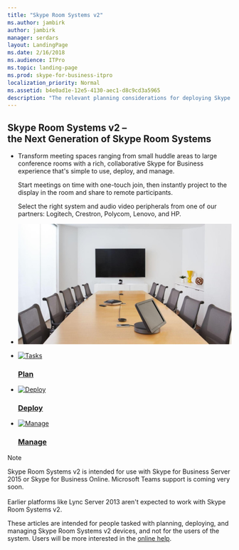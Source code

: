 ```yaml
---
title: "Skype Room Systems v2"
ms.author: jambirk
author: jambirk
manager: serdars
layout: LandingPage
ms.date: 2/16/2018
ms.audience: ITPro
ms.topic: landing-page
ms.prod: skype-for-business-itpro
localization_priority: Normal
ms.assetid: b4e0ad1e-12e5-4130-aec1-d8c9cd3a5965
description: "The relevant planning considerations for deploying Skype Room Systems v2, and how to deploy and manage the system."
---
```


<h2>Skype Room Systems v2 &#x2013; <br>the Next Generation of Skype Room Systems </h2>
<ul class="panelContent cardsW cols cols2">
    <li>
        <div class="cardSize">
            <div class="cardPadding">
                <div class="card">
                    <div class="cardText">
                        <p>Transform meeting spaces ranging from small huddle areas to large conference rooms with a rich, collaborative Skype for Business experience that&#39;s simple to use, deploy, and manage. </p>
                        <p>Start meetings on time with one-touch join, then instantly project to the display in the room and share to remote participants. </p>
                        <p>Select the right system and audio video peripherals from one of our partners: Logitech, Crestron, Polycom, Lenovo, and HP.</p>
                        <p></p>
                    </div>
                </div>
            </div>
        </div>
    </li>
    <li>
        <div class="cardSize">
            <div class="cardPadding">
                <div class="card">
                    <div class="cardImageOuter">
                        <div class="cardImage">
                            <img src="../media/srs-room.jpg" alt="A conference table with Skype Room Systems v2 equipment" />
                        </div>
                    </div>
                </div>
            </div>
        </div>
    </li>
</ul>
<ul class="panelContent cardsFTitle">
    <li>
        <a href="https://docs.microsoft.com/en-us/SkypeForBusiness/plan-your-deployment/clients-and-devices/skype-room-systems-v2-0">
        <div class="cardSize">
            <div class="cardPadding">
                <div class="card">
                    <div class="cardImageOuter">
                        <div class="cardImage">
                            <img src="https://docs.microsoft.com/en-us/media/common/i_tasks.svg" alt="Tasks" />
                        </div>
                    </div>
                    <div class="cardText">
                        <h3>Plan</h3>
                    </div>
                </div>
            </div>
        </div>
        </a>
    </li>
    <li>
        <a href="https://docs.microsoft.com/en-us/SkypeForBusiness/deploy/deploy-clients/room-systems-v2">
        <div class="cardSize">
            <div class="cardPadding">
                <div class="card">
                    <div class="cardImageOuter">
                        <div class="cardImage">
                            <img src="https://docs.microsoft.com/en-us/media/common/i_deploy.svg" alt="Deploy" />
                        </div>
                    </div>
                    <div class="cardText">
                        <h3>Deploy</h3>
                    </div>
                </div>
            </div>
        </div>
        </a>
    </li>
    <li>
        <a href="https://docs.microsoft.com/en-us/SkypeForBusiness/manage/skype-room-systems-v2/skype-room-systems-v2">
        <div class="cardSize">
            <div class="cardPadding">
                <div class="card">
                    <div class="cardImageOuter">
                        <div class="cardImage">
                            <img src="https://docs.microsoft.com/en-us/media/common/i_management.svg" alt="Manage" />
                        </div>
                    </div>
                    <div class="cardText">
                        <h3>Manage</h3>
                    </div>
                </div>
            </div>
        </div>
        </a>
    </li>
</ul>

> [!NOTE]
> Skype Room Systems v2 is intended for use with Skype for Business Server 2015 or Skype for Business Online. Microsoft Teams support is coming very soon. <br><br>Earlier platforms like Lync Server 2013 aren't expected to work with Skype Room Systems v2. 

These articles are intended for people tasked with planning, deploying, and managing Skype Room Systems v2 devices, and not for the users of the system. Users will be more interested in the [online help](https://support.office.com/article/Skype-Room-Systems-version-2-help-e667f40e-5aab-40c1-bd68-611fe0002ba2).